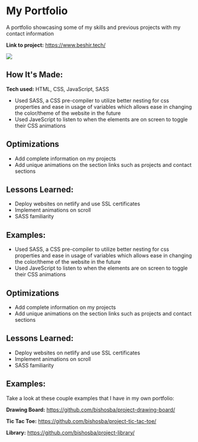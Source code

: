 # My Portfolio
A portfolio showcasing some of my skills and previous projects with my contact information

**Link to project:** https://www.beshir.tech/

<img src="https://github.com/BishoSBA/portfolio/blob/main/assets/portfolio-gif.gif" width="auto">

## How It's Made:

**Tech used:** HTML, CSS, JavaScript, SASS

-   Used SASS, a CSS pre-compiler to utilize better nesting for css properties and ease in usage of variables which allows ease in changing the color/theme of the website in the future
-   Used JaveScript to listen to when the elements are on screen to toggle their CSS animations

## Optimizations

-   Add complete information on my projects
-   Add unique animations on the section links such as projects and contact sections

## Lessons Learned:

-   Deploy websites on netlify and use SSL certificates
-   Implement animations on scroll
-   SASS familiarity

## Examples:

* Used SASS, a CSS pre-compiler to utilize better nesting for css properties and ease in usage of variables which allows ease in changing the color/theme of the website in the future
* Used JaveScript to listen to when the elements are on screen to toggle their CSS animations

## Optimizations

* Add complete information on my projects
* Add unique animations on the section links such as projects and contact sections

## Lessons Learned:

* Deploy websites on netlify and use SSL certificates
* Implement animations on scroll
* SASS familiarity

## Examples:
Take a look at these couple examples that I have in my own portfolio:

**Drawing Board:** https://github.com/bishosba/project-drawing-board/

**Tic Tac Toe:** https://github.com/bishosba/project-tic-tac-toe/

**Library:** https://github.com/bishosba/project-library/

